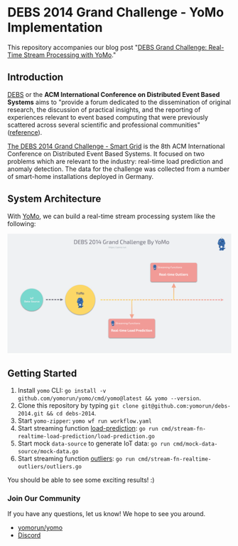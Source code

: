 # DEBS 2014 Grand Challenge - YoMo Implementation

This repository accompanies our blog post "[DEBS Grand Challenge: Real-Time Stream Processing with YoMo](https://blog.yomo.run/posts/debs2014-grand-challenge-by-yomo)."

## Introduction

[DEBS](https://dl.acm.org/conference/debs) or the **ACM International Conference on Distributed Event Based Systems** aims to "provide a forum dedicated to the dissemination of original research, the discussion of practical insights, and the reporting of experiences relevant to event based computing that were previously scattered across several scientific and professional communities" ([reference](http://www.wikicfp.com/cfp/servlet/event.showcfp?eventid=34432)).

[The DEBS 2014 Grand Challenge - Smart Grid](https://debs.org/grand-challenges/2014/) is the 8th ACM International Conference on Distributed Event Based Systems. It focused on two problems which are relevant to the industry: real-time load prediction and anomaly detection. The data for the challenge was collected from a number of smart-home installations deployed in Germany.

## System Architecture

With [YoMo](https://github.com/yomorun/yomo), we can build a real-time stream processing system like the following:

![debs 2014 grand challenge by yomo streaming serverless framework](debs2014-arch.png)

## Getting Started

1. Install `yomo` CLI: `go install -v github.com/yomorun/yomo/cmd/yomo@latest && yomo --version`.
2. Clone this repository by typing `git clone git@github.com:yomorun/debs-2014.git && cd debs-2014`. 
3. Start `yomo-zipper`: `yomo wf run workflow.yaml`
4. Start streaming function [load-prediction](): `go run cmd/stream-fn-realtime-load-prediction/load-prediction.go`
5. Start mock `data-source` to generate IoT data: `go run cmd/mock-data-source/mock-data.go`
4. Start streaming function [outliers](): `go run cmd/stream-fn-realtime-outliers/outliers.go`

You should be able to see some exciting results! :)

### Join Our Community

If you have any questions, let us know! We hope to see you around.

- [yomorun/yomo](https://github.com/yomorun/yomo)
- [Discord](https://discord.gg/ccuttFYC)
